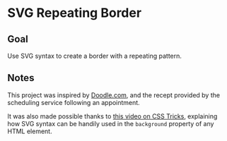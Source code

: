 # SVG Repeating Border

<!-- ## [Live Demo]() -->

## Goal

Use SVG syntax to create a border with a repeating pattern.

## Notes

This project was inspired by [Doodle.com](https://doodle.com/), and the recept provided by the scheduling service following an appointment.

It was also made possible thanks to [this video on CSS Tricks](https://css-tricks.com/lodge/svg/06-using-svg-svg-background-image/), explaining how SVG syntax can be handily used in the `background` property of any HTML element.
